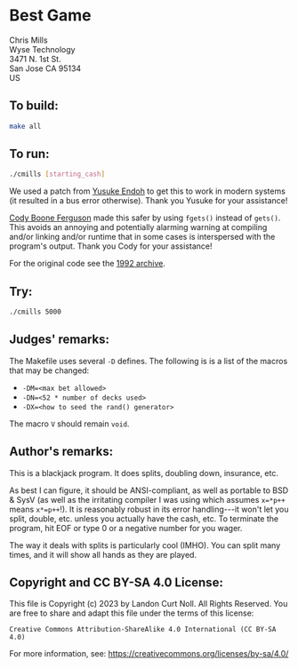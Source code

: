 # Best Game

Chris Mills  
Wyse Technology  
3471 N. 1st St.  
San Jose CA 95134  
US  

## To build:

```sh
make all
```

## To run:

```sh
./cmills [starting_cash]
```

We used a patch from [Yusuke Endoh](/winners.html#Yusuke_Endoh) to get this to
work in modern systems (it resulted in a bus error otherwise). Thank you Yusuke
for your assistance!

[Cody Boone Ferguson](/winners.html#Cody_Boone_Ferguson) made this safer by
using `fgets()` instead of `gets()`. This avoids an annoying and potentially
alarming warning at compiling and/or linking and/or runtime that in some cases
is interspersed with the program's output. Thank you Cody for your assistance!

For the original code see the [1992 archive](/archive/archive-1990.tar.bz2).


## Try:

```sh
./cmills 5000
```


## Judges' remarks:


The Makefile uses several `-D` defines. The following is is a list of the macros
that may be changed:

- `-DM=<max bet allowed>`
- `-DN=<52 * number of decks used>`
- `-DX=<how to seed the rand() generator>`

The macro `V` should remain `void`.


## Author's remarks:

This is a blackjack program.  It does splits, doubling down, insurance, etc.

As best I can figure, it should be ANSI-compliant, as well as portable to BSD &
SysV (as well as the irritating compiler I was using which assumes `x=*p++`
means `x*=p++`!).  It is reasonably robust in its error handling---it won't let
you split, double, etc. unless you actually have the cash, etc.  To terminate
the program, hit EOF or type 0 or a negative number for you wager.

The way it deals with splits is particularly cool (IMHO).  You can split many
times, and it will show all hands as they are played.

## Copyright and CC BY-SA 4.0 License:

This file is Copyright (c) 2023 by Landon Curt Noll.  All Rights Reserved.
You are free to share and adapt this file under the terms of this license:

    Creative Commons Attribution-ShareAlike 4.0 International (CC BY-SA 4.0)

For more information, see: https://creativecommons.org/licenses/by-sa/4.0/

